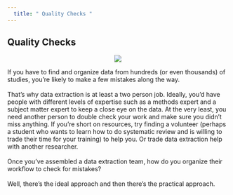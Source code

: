 ```yaml
---
  title: " Quality Checks "
---
```


## Quality Checks

<center>
<img src="http://evsynthacademy.org/extract-data/img/desk.jpg">
</center>


If you have to find and organize data from hundreds (or even thousands) of studies, you’re likely to make a few mistakes along the way. 
<br><br>
That’s why data extraction is at least a two person job. Ideally, you’d have people with different levels of expertise such as a methods expert and a subject matter expert to keep a close eye on the data. At the very least, you need another person to double check your work and make sure you didn’t miss anything. If you’re short on resources, try finding a volunteer (perhaps a student who wants to learn how to do systematic review and is willing to trade their time for your training) to help you. Or trade data extraction help with another researcher.
<br><br>
Once you’ve assembled a data extraction team, how do you organize their workflow to check for mistakes?
<br><br>
Well, there’s the ideal approach and then there’s the practical approach.
